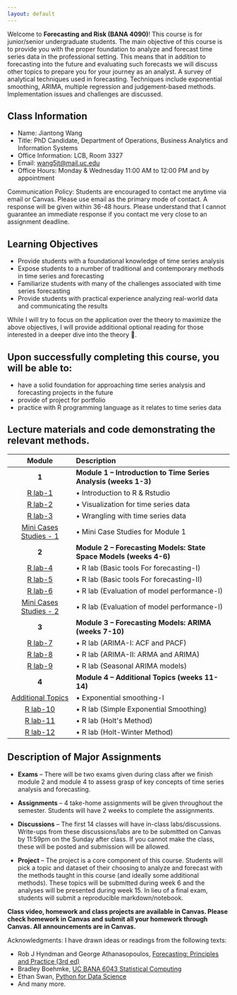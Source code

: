 ```yaml
---
layout: default
---
```


Welcome to **Forecasting and Risk (BANA 4090)**! This course is for junior/senior undergraduate students. The main objective of this course is to provide you with the proper foundation to analyze and forecast time series data in the professional setting. This means that in addition to forecasting into the future and evaluating such forecasts we will discuss other topics to prepare you for your journey as an analyst.  A survey of analytical techniques used in forecasting. Techniques include exponential smoothing, ARIMA, multiple regression and judgement-based methods.  Implementation issues and challenges are discussed.


## Class Information
* Name: Jiantong Wang
* Title: PhD Candidate, Department of Operations, Business Analytics and Information Systems 
* Office Information: LCB, Room 3327 
* Email: wang5jt@mail.uc.edu
* Office Hours: Monday & Wednesday 11:00 AM to 12:00 PM and by appointment
 
Communication Policy: Students are encouraged to contact me anytime via email or Canvas. Please use email as the primary mode of contact.  A response will be given within 36-48 hours.  Please understand that I cannot guarantee an immediate response if you contact me very close to an assignment deadline. 

## Learning Objectives

* Provide students with a foundational knowledge of time series analysis
* Expose students to a number of traditional and contemporary methods in time series and forecasting
* Familiarize students with many of the challenges associated with time series forecasting
* Provide students with practical experience analyzing real-world data and communicating the results


While I will try to focus on the application over the theory to maximize the above objectives, I will provide additional optional reading for those interested in a deeper dive into the theory 🚀. 



## Upon successfully completing this course, you will be able to: 
* have a solid foundation for approaching time series analysis and forecasting projects in the future 
* provide of project for portfolio 
*	practice with R programming language as it relates to time series data 




## Lecture materials and code demonstrating the relevant methods.

|                       Module                       | Description                                                       |
|:--------------------------------------------------:|:------------------------------------------------------------------|
|                       **1**                        | **Module 1 – Introduction to Time Series Analysis (weeks 1-3)**   |
|             [R lab-1](Week-1-Lab.html)             | •	Introduction to R & Rstudio                                      |
|             [R lab-2](Week-2-Lab.html)             | •	Visualization for time series data                               |
|             [R lab-3](Week-3-Lab.html)             | •	Wrangling with time series data                                  |
|   [Mini Cases Studies - 1](Module_1_cases.html)    | •	Mini Case Studies for Module 1                                   |
|                       **2**                        | **Module 2 – Forecasting Models: State Space Models (weeks 4-6)** |
|             [R lab-4](Week-4-Lab.html)             | •	R lab    (Basic tools For forecasting-I)                         |
|             [R lab-5](Week-5-Lab.html)             | •	R lab    (Basic tools For forecasting-II)                        |
|             [R lab-6](Week-6-Lab.html)             | •	R lab	(Evaluation of model performance-I)                         |
| [Mini Cases Studies - 2](BANA4090_Week7_Lab7.html) | •	R lab	(Evaluation of model performance-I)                         |
|                       **3**                        | **Module 3 – Forecasting Models: ARIMA (weeks 7-10)**             |
|              [R lab-7](ACF_PACF.html)              | •	R lab (ARIMA-I: ACF and PACF)                                    |
|               [R lab-8](Lab10.html)                | •	R lab (ARIMA-II: ARMA and ARIMA)                                 |
|               [R lab-9](Lab11.html)                | •	R lab (Seasonal ARIMA models)                                    |
|                       **4**                        | **Module 4 – Additional Topics   (weeks 11-14)**                  |
|           [Additional Topics](Ch5-1.pdf)           | •	Exponential smoothing-I                                          |
|       [R lab-10](BANA4090_Week12_Lab11.html)       | • R lab (Simple Exponential Smoothing)                            |
|              [R lab-11](Week13.html)               | •	R lab (Holt's Method)                                            |
|              [R lab-12]( Week14.html)              | •	R lab (Holt-Winter Method)                                       |
  
## Description of Major Assignments
 
 - **Exams**  – There will be two exams given during class  after we finish module 2 and module 4 to assess grasp of key concepts of time series analysis and forecasting.
 
 - **Assignments**  – 4 take-home assignments will be given throughout the semester. Students will have 2 weeks to complete the assignments. 
 
 - **Discussions**  – The first 14 classes will have in-class labs/discussions. Write-ups from these discussions/labs are to be submitted on Canvas by 11:59pm on the   Sunday after class. If you cannot make the class, these will be posted and submission will be allowed.
 
 - **Project**  – The project is a core component of this course. Students will pick a topic and dataset of their choosing to analyze and forecast with the methods taught in this course (and ideally some additional methods). These topics will be submitted during week 6 and the analyses will be presented during week 15. In lieu of a final exam, students will submit a reproducible markdown/notebook.

**Class video, homework and class projects are available in Canvas. Please check homework in Canvas and submit all your homework through Canvas. All announcements are in Canvas.**

<!---Contributors:  
- Jiantong Wang, PhD Candidate in Business Analytics, wang5jt@mail.uc.edu--->
 

Acknowledgments: I have drawn ideas or readings from the following texts:
 - Rob J Hyndman and George Athanasopoulos, [Forecasting: Principles and Practice (3rd ed)](https://otexts.com/fpp3/)
 - Bradley Boehmke, [UC BANA 6043 Statistical Computing](https://github.com/bradleyboehmke/uc-bana-6043)
 - Ethan Swan, [Python for Data Science](https://github.com/uc-python)
 - And many more.
<!--- Dan Shah, Applied Forecasting--->
<!---Alexander K. Antony,  Forecasting methods--->